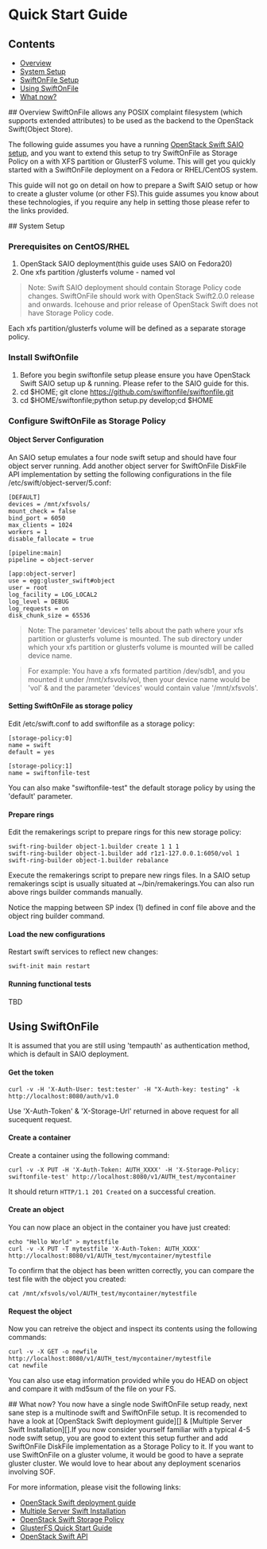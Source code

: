 # Quick Start Guide

## Contents
* [Overview](#overview)
* [System Setup](#system_setup)
* [SwiftOnFile Setup](#swift_setup)
* [Using SwiftOnFile](#using_swift)
* [What now?](#what_now)

<a name="overview" />
## Overview
SwiftOnFile allows any POSIX complaint filesystem (which supports extended attributes) to be used as the backend to the OpenStack Swift(Object Store).

The following guide assumes you have a running [OpenStack Swift SAIO setup][], and you want to extend this setup to try SwiftOnFile as Storage Policy on a with XFS partition or GlusterFS volume. This will get you quickly started with a SwiftOnFile deployment on a Fedora or RHEL/CentOS system. 

This guide will not go on detail on how to prepare a Swift SAIO setup or how to create a gluster volume (or other FS).This guide assumes you know about these technologies, if you require any help in setting those please refer to the links provided.

<a name="system_setup" />
## System Setup

### Prerequisites on CentOS/RHEL

1. OpenStack SAIO deployment(this guide uses SAIO on Fedora20) 
2. One xfs partition /glusterfs volume - named vol

>Note: Swift SAIO deployment should contain Storage Policy code changes. SwiftOnFile should work with OpenStack Swift2.0.0 release and onwards. Icehouse and prior release of OpenStack Swift does not have Storage Policy code.

Each xfs partition/glusterfs volume will be defined as a separate storage policy. 

### Install SwiftOnfile
1. Before you begin swiftonfile setup please ensure you have OpenStack Swift SAIO setup up & running. Please refer to the SAIO guide for this.
2. cd $HOME; git clone https://github.com/swiftonfile/swiftonfile.git
3. cd $HOME/swiftonfile;python setup.py develop;cd $HOME

### Configure SwiftOnFile as Storage Policy

#### Object Server Configuration
An SAIO setup emulates a four node swift setup and should have four object server running. Add another object server for SwiftOnFile DiskFile API implementation by setting the following configurations in the file /etc/swift/object-server/5.conf:

~~~
[DEFAULT]
devices = /mnt/xfsvols/
mount_check = false
bind_port = 6050
max_clients = 1024
workers = 1
disable_fallocate = true

[pipeline:main]
pipeline = object-server

[app:object-server]
use = egg:gluster_swift#object
user = root
log_facility = LOG_LOCAL2
log_level = DEBUG
log_requests = on
disk_chunk_size = 65536
~~~
>Note: The parameter 'devices' tells about the path where your xfs partition or glusterfs volume is mounted. The sub directory under which your xfs partition or glusterfs volume is mounted will be called device name. 

>For example: You have a xfs formated partition /dev/sdb1, and you mounted it under /mnt/xfsvols/vol, then your device name would be 'vol' & and the parameter 'devices' would contain value '/mnt/xfsvols'.

#### Setting SwiftOnFile as storage policy
Edit /etc/swift.conf to add swiftonfile as a storage policy:

~~~
[storage-policy:0]
name = swift
default = yes

[storage-policy:1]
name = swiftonfile-test
~~~
You can also make "swiftonfile-test" the default storage policy by using the 'default' parameter.

#### Prepare rings
Edit the remakerings script to prepare rings for this new storage policy:

~~~
swift-ring-builder object-1.builder create 1 1 1
swift-ring-builder object-1.builder add r1z1-127.0.0.1:6050/vol 1
swift-ring-builder object-1.builder rebalance
~~~
Execute the remakerings script to prepare new rings files.
In a SAIO setup remakerings scipt is usually situated at ~/bin/remakerings.You can also run above rings builder commands manually.

Notice the mapping between SP index (1) defined in conf file above and the object ring builder command.

#### Load the new configurations
Restart swift services to reflect new changes:

~~~
swift-init main restart
~~~


<a name="using_swift" />

#### Running functional tests
TBD

## Using SwiftOnFile
It is assumed that you are still using 'tempauth' as authentication method, which is default in SAIO deployment.

#### Get the token
~~~
curl -v -H 'X-Auth-User: test:tester' -H "X-Auth-key: testing" -k http://localhost:8080/auth/v1.0
~~~
Use 'X-Auth-Token' & 'X-Storage-Url' returned in above request for all sucequent request.

#### Create a container
Create a container using the following command:

~~~
curl -v -X PUT -H 'X-Auth-Token: AUTH_XXXX' -H 'X-Storage-Policy: swiftonfile-test' http://localhost:8080/v1/AUTH_test/mycontainer
~~~

It should return `HTTP/1.1 201 Created` on a successful creation. 

#### Create an object
You can now place an object in the container you have just created:

~~~
echo "Hello World" > mytestfile
curl -v -X PUT -T mytestfile 'X-Auth-Token: AUTH_XXXX' http://localhost:8080/v1/AUTH_test/mycontainer/mytestfile
~~~

To confirm that the object has been written correctly, you can compare the
test file with the object you created:

~~~
cat /mnt/xfsvols/vol/AUTH_test/mycontainer/mytestfile
~~~

#### Request the object
Now you can retreive the object and inspect its contents using the
following commands:

~~~
curl -v -X GET -o newfile http://localhost:8080/v1/AUTH_test/mycontainer/mytestfile
cat newfile
~~~

You can also use etag information provided while you do HEAD on object 
and compare it with md5sum of the file on your FS. 

<a name="what_now" />
## What now?
You now have a single node SwiftOnFile setup ready, next sane step is a multinode swift and SwiftOnFile setup. It is recomended to have a look at [OpenStack Swift deployment guide][] & [Multiple Server Swift Installation][].If you now consider yourself familiar with a typical 4-5 node swift setup, you are good to extent this setup further and add SwiftOnFile DiskFile implementation as a Storage Policy to it. If you want to use SwiftOnFile on a gluster volume, it would be good to have a seprate gluster cluster. We would love to hear about any deployment scenarios involving SOF.
    
For more information, please visit the following links:
* [OpenStack Swift deployment guide][]
* [Multiple Server Swift Installation][]
* [OpenStack Swift Storage Policy][]
* [GlusterFS Quick Start Guide][]
* [OpenStack Swift API][]

[GlusterFS Quick Start Guide]: http://www.gluster.org/community/documentation/index.php/QuickStart
[OpenStack Swift API]: http://docs.openstack.org/api/openstack-object-storage/1.0/content/
[OpenStack Swift Storage Policy]: http://docs.openstack.org/developer/swift/overview_policies.html
[OpenStack Swift SAIO setup]: http://docs.openstack.org/developer/swift/development_saio.html
[OpenStack Swift deployment guide]: [http://docs.openstack.org/developer/swift/deployment_guide.html]
[Multiple Server Swift Installation]: [http://docs.openstack.org/developer/swift/howto_installmultinode.html]
